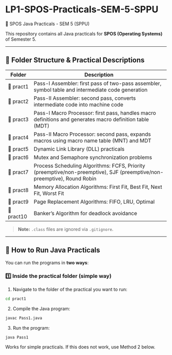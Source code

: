 # LP1-SPOS-Practicals-SEM-5-SPPU
🧪 SPOS Java Practicals - SEM 5 (SPPU)

This repository contains all Java practicals for **SPOS (Operating Systems)** of Semester 5.

---

## 📁 Folder Structure & Practical Descriptions

| Folder   | Description |
|----------|-------------|
| 📂 pract1   | Pass-I Assembler: first pass of two-pass assembler, symbol table and intermediate code generation |
| 📂 pract2   | Pass-II Assembler: second pass, converts intermediate code into machine code |
| 📂 pract3   | Pass-I Macro Processor: first pass, handles macro definitions and generates macro definition table (MDT) |
| 📂 pract4   | Pass-II Macro Processor: second pass, expands macros using macro name table (MNT) and MDT |
| 📂 pract5   | Dynamic Link Library (DLL) practicals |
| 📂 pract6   | Mutex and Semaphore synchronization problems |
| 📂 pract7   | Process Scheduling Algorithms: FCFS, Priority (preemptive/non-preemptive), SJF (preemptive/non-preemptive), Round Robin |
| 📂 pract8   | Memory Allocation Algorithms: First Fit, Best Fit, Next Fit, Worst Fit |
| 📂 pract9   | Page Replacement Algorithms: FIFO, LRU, Optimal |
| 📂 pract10  | Banker’s Algorithm for deadlock avoidance |

> **Note:** `.class` files are ignored via `.gitignore`.

---

## 🚀 How to Run Java Practicals

You can run the programs in **two ways**:

### 1️⃣ Inside the practical folder (simple way)
1. Navigate to the folder of the practical you want to run:
```bash
cd pract1
```
2. Compile the Java program:
```bash
javac Pass1.java
```

3. Run the program:
```bash
java Pass1
```

Works for simple practicals. If this does not work, use Method 2 below.
